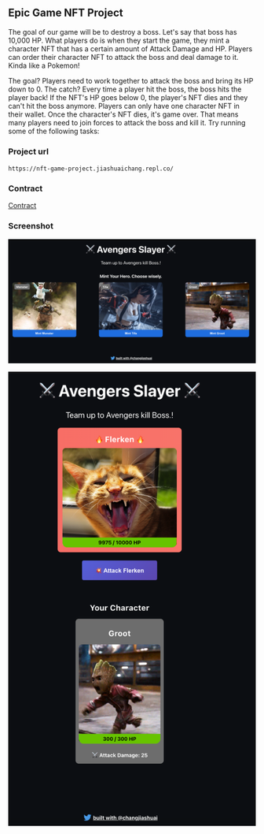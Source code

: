## Epic Game NFT Project

The goal of our game will be to destroy a boss. Let's say that boss has 10,000 HP. What players do is when they start the game, they mint a character NFT that has a certain amount of Attack Damage and HP. Players can order their character NFT to attack the boss and deal damage to it. Kinda like a Pokemon!

The goal? Players need to work together to attack the boss and bring its HP down to 0. The catch? Every time a player hit the boss, the boss hits the player back! If the NFT's HP goes below 0, the player's NFT dies and they can't hit the boss anymore. Players can only have one character NFT in their wallet. Once the character's NFT dies, it's game over. That means many players need to join forces to attack the boss and kill it.
Try running some of the following tasks:

### Project url
```
https://nft-game-project.jiashuaichang.repl.co/
```

### Contract
[Contract](https://github.com/changjiashuai/epic-game)

### Screenshot
![运行截图](imgs/s1.png)

![运行截图](imgs/s2.png)


